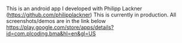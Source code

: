 This is an android app I developed with Philipp Lackner (https://github.com/philipplackner)
This is currently in production. All screenshots/demos are in the link below 
https://play.google.com/store/apps/details?id=com.plcoding.bma&hl=en&gl=US
